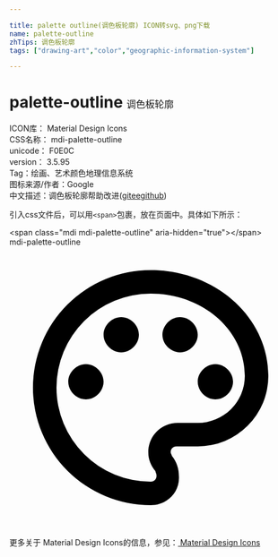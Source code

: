```yaml
---

title: palette outline(调色板轮廓) ICON转svg、png下载
name: palette-outline
zhTips: 调色板轮廓
tags: ["drawing-art","color","geographic-information-system"]

---
```


# palette-outline  <small style="font-size: 60%;font-weight: 100">调色板轮廓</small>


<div class="detail-page">
<p>
<span>
ICON库：
<span class="badge-secondary badge">Material Design Icons</span> 
</span>
<br/>
<span>
CSS名称：
<span class="badge-secondary badge">mdi-palette-outline</span> 
</span>
<br/>
<span>
unicode：
<span class="badge-secondary badge">F0E0C</span> 
<copy-btn content='F0E0C' btn-title=""></copy-btn>
<copy-btn :content='String.fromCodePoint(parseInt("F0E0C", 16))' btn-title="复制U"></copy-btn>
</span>
<br/>
<span>
version：
<span class="badge-secondary badge">3.5.95</span> 
</span><br/><span>Tag：<span class="badge-light badge"><router-link to="/tags/drawing-art.html">绘画、艺术</router-link></span><span class="badge-light badge"><router-link to="/tags/color.html">颜色</router-link></span><span class="badge-light badge"><router-link to="/tags/geographic-information-system.html">地理信息系统</router-link></span></span>
<br/>
<span>图标来源/作者：<span class="badge-light badge">Google</span></span> 
<br/>
<span class="zh-detail">中文描述：<span class="badge-primary badge">调色板轮廓</span><span class="help-link"><span>帮助改进</span>(<a href="https://gitee.com/liuwave/icon-helper/edit/master/json/material/palette-outline.json" target="_blank" rel="noopener noreferrer">gitee</a><a href="https://github.com/liuwave/icon-helper/edit/master/json/material/palette-outline.json" target="_blank" rel="noopener noreferrer">github</a></span>)</span><br/>
</p>
</div>
<div class="alert alert-dark">
  <i class="mdi mdi-palette-outline mdi-48px"></i>
  <i class="mdi mdi-palette-outline mdi-36px"></i>
  <i class="mdi mdi-palette-outline mdi-24px"></i>
  <i class="mdi mdi-palette-outline mdi-18px"></i>
</div>
<div>
  <p>引入css文件后，可以用<code>&lt;span&gt;</code>包裹，放在页面中。具体如下所示：    
  </p>
  <div class="alert alert-primary" style="font-size: 14px">
    &lt;span class="mdi mdi-palette-outline" aria-hidden="true"&gt;&lt;/span&gt;
    <copy-btn content='<span class="mdi mdi-palette-outline" aria-hidden="true"></span>'></copy-btn>
  </div>
  <div class="alert alert-secondary">
    <i class="mdi mdi-palette-outline"
    style="font-size: 24px"
    aria-hidden="true"></i> mdi-palette-outline
    <copy-btn content="mdi-palette-outline" btn-title="复制图标名称"></copy-btn>
  </div>
</div>
<div id="svg" class="svg-wrap">
<svg xmlns="http://www.w3.org/2000/svg" viewBox="0 0 24 24"><path d="M12,22A10,10 0 0,1 2,12A10,10 0 0,1 12,2C17.5,2 22,6 22,11A6,6 0 0,1 16,17H14.2C13.9,17 13.7,17.2 13.7,17.5C13.7,17.6 13.8,17.7 13.8,17.8C14.2,18.3 14.4,18.9 14.4,19.5C14.5,20.9 13.4,22 12,22M12,4A8,8 0 0,0 4,12A8,8 0 0,0 12,20C12.3,20 12.5,19.8 12.5,19.5C12.5,19.3 12.4,19.2 12.4,19.1C12,18.6 11.8,18.1 11.8,17.5C11.8,16.1 12.9,15 14.3,15H16A4,4 0 0,0 20,11C20,7.1 16.4,4 12,4M6.5,10C7.3,10 8,10.7 8,11.5C8,12.3 7.3,13 6.5,13C5.7,13 5,12.3 5,11.5C5,10.7 5.7,10 6.5,10M9.5,6C10.3,6 11,6.7 11,7.5C11,8.3 10.3,9 9.5,9C8.7,9 8,8.3 8,7.5C8,6.7 8.7,6 9.5,6M14.5,6C15.3,6 16,6.7 16,7.5C16,8.3 15.3,9 14.5,9C13.7,9 13,8.3 13,7.5C13,6.7 13.7,6 14.5,6M17.5,10C18.3,10 19,10.7 19,11.5C19,12.3 18.3,13 17.5,13C16.7,13 16,12.3 16,11.5C16,10.7 16.7,10 17.5,10Z" /></svg>
</div>
<detail full-name='mdi-palette-outline'></detail>
    
<div><p>更多关于 Material Design Icons的信息，参见：<a target="_blank" href="https://iconhelper.cn/material.html"> Material Design Icons</a>
</p></div>
